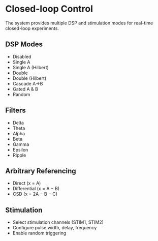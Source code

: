 
# Closed-loop Control

The system provides multiple DSP and stimulation modes for real-time closed-loop experiments.

## DSP Modes
- Disabled
- Single A
- Single A (Hilbert)
- Double
- Double (Hilbert)
- Cascade A→B
- Gated A & B
- Random

## Filters
- Delta
- Theta
- Alpha
- Beta
- Gamma
- Epsilon
- Ripple

## Arbitrary Referencing
- Direct (x = A)
- Differential (x = A − B)
- CSD (x = 2A − B − C)

## Stimulation
- Select stimulation channels (STIM1, STIM2)
- Configure pulse width, delay, frequency
- Enable random triggering
